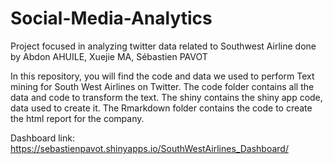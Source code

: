 # Social-Media-Analytics
Project focused in analyzing twitter data related to Southwest Airline done by Abdon AHUILE, Xuejie MA, Sébastien PAVOT

In this repository, you will find the code and data we used to perform Text mining for South West Airlines on Twitter. The code folder contains
all the data and code to transform the text. The shiny contains the shiny app code, data used to create it. The Rmarkdown folder contains
the code to create the html report for the company.

Dashboard link: https://sebastienpavot.shinyapps.io/SouthWestAirlines_Dashboard/
